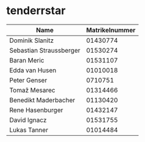 # tenderrstar

|Name|Matrikelnummer|
|-|-|
|Dominik Slanitz | 01430774 |
|Sebastian Straussberger | 01530274 |
|Baran Meric | 01531107 |
|Edda van Husen | 01010018 |
|Peter Genser | 0710751 |
|Tomaž Mesarec | 01314466 |
|Benedikt Maderbacher | 01130420 |
|Rene Hasenburger | 01432147 |
|David Ignacz | 01531755 |
|Lukas Tanner | 01014484 |
